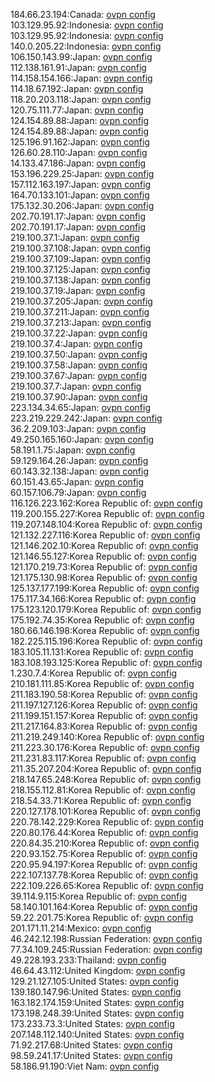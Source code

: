184.66.23.194:Canada: [ovpn config](vpn/184_66_23_194.ovpn)  
103.129.95.92:Indonesia: [ovpn config](vpn/103_129_95_92.ovpn)  
103.129.95.92:Indonesia: [ovpn config](vpn/103_129_95_92.ovpn)  
140.0.205.22:Indonesia: [ovpn config](vpn/140_0_205_22.ovpn)  
106.150.143.99:Japan: [ovpn config](vpn/106_150_143_99.ovpn)  
112.138.161.91:Japan: [ovpn config](vpn/112_138_161_91.ovpn)  
114.158.154.166:Japan: [ovpn config](vpn/114_158_154_166.ovpn)  
114.18.67.192:Japan: [ovpn config](vpn/114_18_67_192.ovpn)  
118.20.203.118:Japan: [ovpn config](vpn/118_20_203_118.ovpn)  
120.75.111.77:Japan: [ovpn config](vpn/120_75_111_77.ovpn)  
124.154.89.88:Japan: [ovpn config](vpn/124_154_89_88.ovpn)  
124.154.89.88:Japan: [ovpn config](vpn/124_154_89_88.ovpn)  
125.196.91.162:Japan: [ovpn config](vpn/125_196_91_162.ovpn)  
126.60.28.110:Japan: [ovpn config](vpn/126_60_28_110.ovpn)  
14.133.47.186:Japan: [ovpn config](vpn/14_133_47_186.ovpn)  
153.196.229.25:Japan: [ovpn config](vpn/153_196_229_25.ovpn)  
157.112.163.197:Japan: [ovpn config](vpn/157_112_163_197.ovpn)  
164.70.133.101:Japan: [ovpn config](vpn/164_70_133_101.ovpn)  
175.132.30.206:Japan: [ovpn config](vpn/175_132_30_206.ovpn)  
202.70.191.17:Japan: [ovpn config](vpn/202_70_191_17.ovpn)  
202.70.191.17:Japan: [ovpn config](vpn/202_70_191_17.ovpn)  
219.100.37.1:Japan: [ovpn config](vpn/219_100_37_1.ovpn)  
219.100.37.108:Japan: [ovpn config](vpn/219_100_37_108.ovpn)  
219.100.37.109:Japan: [ovpn config](vpn/219_100_37_109.ovpn)  
219.100.37.125:Japan: [ovpn config](vpn/219_100_37_125.ovpn)  
219.100.37.138:Japan: [ovpn config](vpn/219_100_37_138.ovpn)  
219.100.37.19:Japan: [ovpn config](vpn/219_100_37_19.ovpn)  
219.100.37.205:Japan: [ovpn config](vpn/219_100_37_205.ovpn)  
219.100.37.211:Japan: [ovpn config](vpn/219_100_37_211.ovpn)  
219.100.37.213:Japan: [ovpn config](vpn/219_100_37_213.ovpn)  
219.100.37.22:Japan: [ovpn config](vpn/219_100_37_22.ovpn)  
219.100.37.4:Japan: [ovpn config](vpn/219_100_37_4.ovpn)  
219.100.37.50:Japan: [ovpn config](vpn/219_100_37_50.ovpn)  
219.100.37.58:Japan: [ovpn config](vpn/219_100_37_58.ovpn)  
219.100.37.67:Japan: [ovpn config](vpn/219_100_37_67.ovpn)  
219.100.37.7:Japan: [ovpn config](vpn/219_100_37_7.ovpn)  
219.100.37.90:Japan: [ovpn config](vpn/219_100_37_90.ovpn)  
223.134.34.65:Japan: [ovpn config](vpn/223_134_34_65.ovpn)  
223.219.229.242:Japan: [ovpn config](vpn/223_219_229_242.ovpn)  
36.2.209.103:Japan: [ovpn config](vpn/36_2_209_103.ovpn)  
49.250.165.160:Japan: [ovpn config](vpn/49_250_165_160.ovpn)  
58.191.1.75:Japan: [ovpn config](vpn/58_191_1_75.ovpn)  
59.129.164.26:Japan: [ovpn config](vpn/59_129_164_26.ovpn)  
60.143.32.138:Japan: [ovpn config](vpn/60_143_32_138.ovpn)  
60.151.43.65:Japan: [ovpn config](vpn/60_151_43_65.ovpn)  
60.157.106.79:Japan: [ovpn config](vpn/60_157_106_79.ovpn)  
116.126.223.162:Korea Republic of: [ovpn config](vpn/116_126_223_162.ovpn)  
119.200.155.227:Korea Republic of: [ovpn config](vpn/119_200_155_227.ovpn)  
119.207.148.104:Korea Republic of: [ovpn config](vpn/119_207_148_104.ovpn)  
121.132.227.116:Korea Republic of: [ovpn config](vpn/121_132_227_116.ovpn)  
121.146.202.10:Korea Republic of: [ovpn config](vpn/121_146_202_10.ovpn)  
121.146.55.127:Korea Republic of: [ovpn config](vpn/121_146_55_127.ovpn)  
121.170.219.73:Korea Republic of: [ovpn config](vpn/121_170_219_73.ovpn)  
121.175.130.98:Korea Republic of: [ovpn config](vpn/121_175_130_98.ovpn)  
125.137.177.199:Korea Republic of: [ovpn config](vpn/125_137_177_199.ovpn)  
175.117.34.166:Korea Republic of: [ovpn config](vpn/175_117_34_166.ovpn)  
175.123.120.179:Korea Republic of: [ovpn config](vpn/175_123_120_179.ovpn)  
175.192.74.35:Korea Republic of: [ovpn config](vpn/175_192_74_35.ovpn)  
180.66.146.198:Korea Republic of: [ovpn config](vpn/180_66_146_198.ovpn)  
182.225.115.196:Korea Republic of: [ovpn config](vpn/182_225_115_196.ovpn)  
183.105.11.131:Korea Republic of: [ovpn config](vpn/183_105_11_131.ovpn)  
183.108.193.125:Korea Republic of: [ovpn config](vpn/183_108_193_125.ovpn)  
1.230.7.4:Korea Republic of: [ovpn config](vpn/1_230_7_4.ovpn)  
210.181.111.85:Korea Republic of: [ovpn config](vpn/210_181_111_85.ovpn)  
211.183.190.58:Korea Republic of: [ovpn config](vpn/211_183_190_58.ovpn)  
211.197.127.126:Korea Republic of: [ovpn config](vpn/211_197_127_126.ovpn)  
211.199.151.157:Korea Republic of: [ovpn config](vpn/211_199_151_157.ovpn)  
211.217.164.83:Korea Republic of: [ovpn config](vpn/211_217_164_83.ovpn)  
211.219.249.140:Korea Republic of: [ovpn config](vpn/211_219_249_140.ovpn)  
211.223.30.176:Korea Republic of: [ovpn config](vpn/211_223_30_176.ovpn)  
211.231.83.117:Korea Republic of: [ovpn config](vpn/211_231_83_117.ovpn)  
211.35.207.204:Korea Republic of: [ovpn config](vpn/211_35_207_204.ovpn)  
218.147.65.248:Korea Republic of: [ovpn config](vpn/218_147_65_248.ovpn)  
218.155.112.81:Korea Republic of: [ovpn config](vpn/218_155_112_81.ovpn)  
218.54.33.71:Korea Republic of: [ovpn config](vpn/218_54_33_71.ovpn)  
220.127.178.101:Korea Republic of: [ovpn config](vpn/220_127_178_101.ovpn)  
220.78.142.229:Korea Republic of: [ovpn config](vpn/220_78_142_229.ovpn)  
220.80.176.44:Korea Republic of: [ovpn config](vpn/220_80_176_44.ovpn)  
220.84.35.210:Korea Republic of: [ovpn config](vpn/220_84_35_210.ovpn)  
220.93.152.75:Korea Republic of: [ovpn config](vpn/220_93_152_75.ovpn)  
220.95.94.197:Korea Republic of: [ovpn config](vpn/220_95_94_197.ovpn)  
222.107.137.78:Korea Republic of: [ovpn config](vpn/222_107_137_78.ovpn)  
222.109.226.65:Korea Republic of: [ovpn config](vpn/222_109_226_65.ovpn)  
39.114.9.115:Korea Republic of: [ovpn config](vpn/39_114_9_115.ovpn)  
58.140.101.164:Korea Republic of: [ovpn config](vpn/58_140_101_164.ovpn)  
59.22.201.75:Korea Republic of: [ovpn config](vpn/59_22_201_75.ovpn)  
201.171.11.214:Mexico: [ovpn config](vpn/201_171_11_214.ovpn)  
46.242.12.198:Russian Federation: [ovpn config](vpn/46_242_12_198.ovpn)  
77.34.109.245:Russian Federation: [ovpn config](vpn/77_34_109_245.ovpn)  
49.228.193.233:Thailand: [ovpn config](vpn/49_228_193_233.ovpn)  
46.64.43.112:United Kingdom: [ovpn config](vpn/46_64_43_112.ovpn)  
129.21.127.105:United States: [ovpn config](vpn/129_21_127_105.ovpn)  
139.180.147.96:United States: [ovpn config](vpn/139_180_147_96.ovpn)  
163.182.174.159:United States: [ovpn config](vpn/163_182_174_159.ovpn)  
173.198.248.39:United States: [ovpn config](vpn/173_198_248_39.ovpn)  
173.233.73.3:United States: [ovpn config](vpn/173_233_73_3.ovpn)  
207.148.112.140:United States: [ovpn config](vpn/207_148_112_140.ovpn)  
71.92.217.68:United States: [ovpn config](vpn/71_92_217_68.ovpn)  
98.59.241.17:United States: [ovpn config](vpn/98_59_241_17.ovpn)  
58.186.91.190:Viet Nam: [ovpn config](vpn/58_186_91_190.ovpn)  
